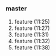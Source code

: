 ### master 

1. feature (11:25)
2. feature (11:27)
3. feature (11:31)
4. feature (11:32)
5. feature (11:38)